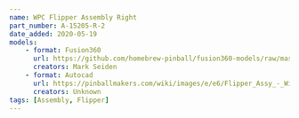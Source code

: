 ```yaml
---
name: WPC Flipper Assembly Right
part_number: A-15205-R-2
date_added: 2020-05-19
models: 
    - format: Fusion360
      url: https://github.com/homebrew-pinball/fusion360-models/raw/master/flippers/WPC%20Flipper%20Assembly%20Right%20A-15205-R-2.f3d
      creators: Mark Seiden
    - format: Autocad
      url: https://pinballmakers.com/wiki/images/e/e6/Flipper_Assy_-_Williams_A-15205_%28Right%29.dwg
      creators: Unknown
tags: [Assembly, Flipper]
---
```


